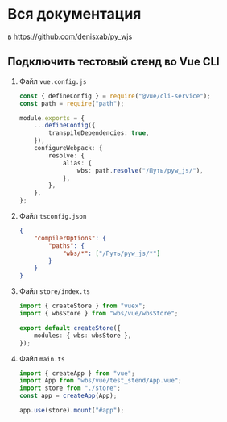 # Вся документация

в https://github.com/denisxab/py_wjs

## Подключить тестовый стенд во Vue CLI

1. Файл `vue.config.js`

    ```ts
    const { defineConfig } = require("@vue/cli-service");
    const path = require("path");

    module.exports = {
        ...defineConfig({
            transpileDependencies: true,
        }),
        configureWebpack: {
            resolve: {
                alias: {
                    wbs: path.resolve("/Путь/pyw_js/"),
                },
            },
        },
    };
    ```

2. Файл `tsconfig.json`

    ```json
    {
        "compilerOptions": {
            "paths": {
                "wbs/*": ["/Путь/pyw_js/*"]
            }
        }
    }
    ```

3. Файл `store/index.ts`

    ```ts
    import { createStore } from "vuex";
    import { wbsStore } from "wbs/vue/wbsStore";

    export default createStore({
        modules: { wbs: wbsStore },
    });
    ```

4. Файл `main.ts`

    ```ts
    import { createApp } from "vue";
    import App from "wbs/vue/test_stend/App.vue";
    import store from "./store";
    const app = createApp(App);

    app.use(store).mount("#app");
    ```
